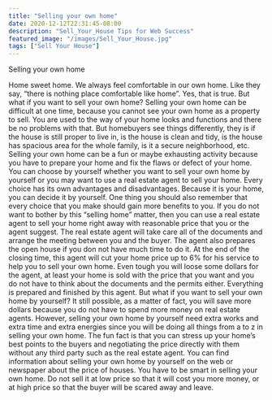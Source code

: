 ```yaml
---
title: "Selling your own home"
date: 2020-12-12T22:31:45-08:00
description: "Sell_Your_House Tips for Web Success"
featured_image: "/images/Sell_Your_House.jpg"
tags: ["Sell Your House"]
---
```


Selling your own home

Home sweet home. We always feel comfortable in our own home. Like they say, “there is nothing place comfortable like home”. Yes, that is true. But what if you want to sell your own home? Selling your own home can be difficult at one time, because you cannot see your own home as a property to sell. You are used to the way of your home looks and functions and there be no problems with that. But homebuyers see things differently, they is if the house is still proper to live in, is the house is clean and tidy, is the house has spacious area for the whole family, is it a secure neighborhood, etc.
Selling your own home can be a fun or maybe exhausting activity because you have to prepare your home and fix the flaws or defect of your home. You can choose by yourself whether you want to sell your own home by yourself or you may want to use a real estate agent to sell your home. Every choice has its own advantages and disadvantages. Because it is your home, you can decide it by yourself. One thing you should also remember that every choice that you make should gain more benefits to you.
If you do not want to bother by this “selling home” matter, then you can use a real estate agent to sell your home right away with reasonable price that you or the agent suggest. The real estate agent will take care all of the documents and arrange the meeting between you and the buyer. The agent also prepares the open house if you don not have much time to do it. At the end of the closing time, this agent will cut your home price up to 6% for his service to help you to sell your own home. Even tough you will loose some dollars for the agent, at least your home is sold with the price that you want and you do not have to think about the documents and the permits either. Everything is prepared and finished by this agent.
But what if you want to sell your own home by yourself? It still possible, as a matter of fact, you will save more dollars because you do not have to spend more money on real estate agents. However, selling your own home by yourself need extra works and extra time and extra energies since you will be doing all things from a to z in selling your own home. The fun fact is that you can stress up your home’s best points to the buyers and negotiating the price directly with them without any third party such as the real estate agent. You can find information about selling your own home by yourself on the web or newspaper about the price of houses. 
You have to be smart in selling your own home. Do not sell it at low price so that it will cost you more money, or at high price so that the buyer will be scared away and leave.

